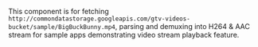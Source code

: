 This component is for fetching `http://commondatastorage.googleapis.com/gtv-videos-bucket/sample/BigBuckBunny.mp4`,
parsing and demuxing into H264 & AAC stream for sample apps demonstrating video stream playback feature.